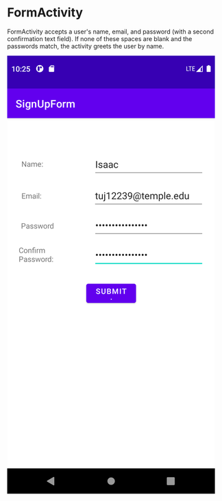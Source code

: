 # FormActivity
FormActivity accepts a user's name, email, and password (with a second confirmation text field). If none of these spaces are blank and the passwords match, the activity greets the user by name.

![Screenshot](Screenshot_1632320756.png)
